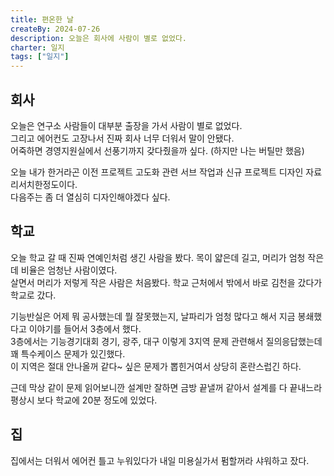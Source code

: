```yaml
---
title: 편온한 날
createBy: 2024-07-26
description: 오늘은 회사에 사람이 별로 없었다.
charter: 일지
tags: ["일지"]
---
```


## 회사

오늘은 연구소 사람들이 대부분 출장을 가서 사람이 별로 없었다.      
그리고 에어컨도 고장나서 진짜 회사 너무 더워서 말이 안됐다.      
어죽하면 경영지원실에서 선풍기까지 갖다줬을까 싶다. (하지만 나는 버틸만 했음)     

오늘 내가 한거라곤 이전 프로젝트 고도화 관련 서브 작업과 신규 프로젝트 디자인 자료 리서치한정도이다.    
다음주는 좀 더 열심히 디자인해야겠다 싶다.  

## 학교

오늘 학교 갈 때 진짜 연예인처럼 생긴 사람을 봤다. 목이 얇은데 길고, 머리가 엄청 작은데 비율은 엄청난 사람이였다.    
살면서 머리가 저렇게 작은 사람은 처음봤다. 학교 근처에서 밖에서 바로 김천을 갔다가 학교로 갔다.   

기능반실은 어제 뭐 공사했는데 뭘 잘못했는지, 날파리가 엄청 많다고 해서 지금 봉쇄했다고 이야기를 들어서 3층에서 했다.    
3층에서는 기능경기대회 경기, 광주, 대구 이렇게 3지역 문제 관련해서 질의응답했는데 꽤 특수케이스 문제가 있긴했다.    
이 지역은 절대 안나올꺼 같다~ 싶은 문제가 뽑힌거여서 상당히 혼란스럽긴 하다.   

근데 막상 같이 문제 읽어보니깐 설계만 잘하면 금방 끝낼꺼 같아서 설계를 다 끝내느라 평상시 보다 학교에 20분 정도에 있었다.   

## 집

집에서는 더워서 에어컨 틀고 누워있다가 내일 미용실가서 펌할꺼라 샤워하고 잤다.